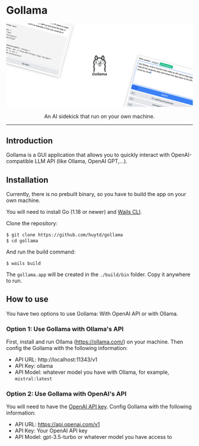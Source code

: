 # Gollama

<p align="center">
    <img src="./meta/banner.png"/>
</p>
<p align="center">An AI sidekick that run on your own machine.</p>

---

## Introduction

Gollama is a GUI application that allows you to quickly interact with OpenAI-compatible LLM API (like Ollama, OpenAI GPT,...).

## Installation

Currently, there is no prebuilt binary, so you have to build the app on your own machine.

You will need to install Go (1.18 or newer) and [Wails CLI](https://wails.io/).

Clone the repository:

```
$ git clone https://github.com/huytd/gollama
$ cd gollama
```

And run the build command:

```
$ wails build
```

The `gollama.app` will be created in the `./build/bin` folder. Copy it anywhere to run.

## How to use

You have two options to use Gollama: With OpenAI API or with Ollama.

### Option 1: Use Gollama with Ollama's API

First, install and run Ollama (https://ollama.com/) on your machine. Then config the Gollama with the following information:

- API URL: http://localhost:11343/v1
- API Key: ollama
- API Model: whatever model you have with Ollama, for example, `mistral:latest`

### Option 2: Use Gollama with OpenAI's API

You will need to have the [OpenAI API key](https://help.openai.com/en/articles/4936850-where-do-i-find-my-openai-api-key). Config Gollama with the following information:

- API URL: https://api.openai.com/v1
- API Key: Your OpenAI API key
- API Model: gpt-3.5-turbo or whatever model you have access to
